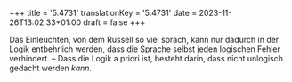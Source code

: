 +++
title = '5.4731'
translationKey = '5.4731'
date = 2023-11-26T13:02:33+01:00
draft = false
+++

Das Einleuchten, von dem Russell so viel sprach, kann nur dadurch in der Logik entbehrlich werden, dass die Sprache selbst jeden logischen Fehler verhindert. – Dass die Logik a priori ist, besteht darin, dass nicht unlogisch gedacht werden <em class="germph">kann</em>.
